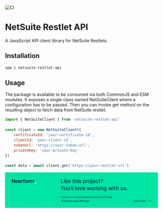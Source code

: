 ![CI](https://github.com/nearform/netsuite-restlet-api/actions/workflows/ci.yml/badge.svg?event=push)

# NetSuite Restlet API

A JavaScript API client library for NetSuite Restlets.

## Installation

```bash
npm i netsuite-restlet-api
```

## Usage

The package is available to be consumed via both CommonJS and ESM modules. It exposes a single class named NetSuiteClient where a configuration has to be passed. Then you can invoke get method on the resulting object to fetch data from NetSuite restlet.

```js
import { NetSuiteClient } from 'netsuite-restlet-api'

const client = new NetSuiteClient({
    certificateId: 'your-certificate-id',
    clientId: 'your-client-id',
    tokenUrl: 'https://your-token-url',
    privateKey: 'your-private-key'
})

const data = await client.get('https://your-restlet-url')
```

[![banner](https://raw.githubusercontent.com/nearform/.github/refs/heads/master/assets/os-banner-green.svg)](https://www.nearform.com/contact/?utm_source=open-source&utm_medium=banner&utm_campaign=os-project-pages)
